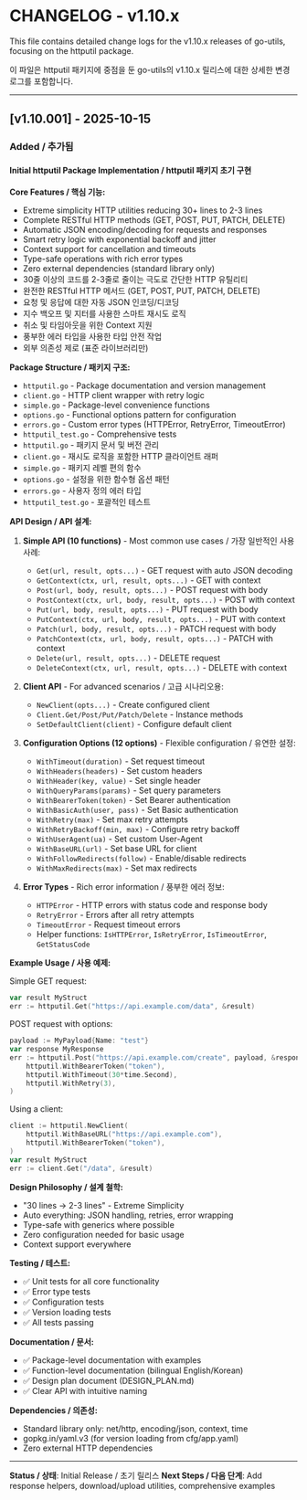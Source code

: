 # CHANGELOG - v1.10.x

This file contains detailed change logs for the v1.10.x releases of go-utils, focusing on the httputil package.

이 파일은 httputil 패키지에 중점을 둔 go-utils의 v1.10.x 릴리스에 대한 상세한 변경 로그를 포함합니다.

---

## [v1.10.001] - 2025-10-15

### Added / 추가됨

#### Initial httputil Package Implementation / httputil 패키지 초기 구현

**Core Features / 핵심 기능:**
- Extreme simplicity HTTP utilities reducing 30+ lines to 2-3 lines
- Complete RESTful HTTP methods (GET, POST, PUT, PATCH, DELETE)
- Automatic JSON encoding/decoding for requests and responses
- Smart retry logic with exponential backoff and jitter
- Context support for cancellation and timeouts
- Type-safe operations with rich error types
- Zero external dependencies (standard library only)
- 30줄 이상의 코드를 2-3줄로 줄이는 극도로 간단한 HTTP 유틸리티
- 완전한 RESTful HTTP 메서드 (GET, POST, PUT, PATCH, DELETE)
- 요청 및 응답에 대한 자동 JSON 인코딩/디코딩
- 지수 백오프 및 지터를 사용한 스마트 재시도 로직
- 취소 및 타임아웃을 위한 Context 지원
- 풍부한 에러 타입을 사용한 타입 안전 작업
- 외부 의존성 제로 (표준 라이브러리만)

**Package Structure / 패키지 구조:**
- `httputil.go` - Package documentation and version management
- `client.go` - HTTP client wrapper with retry logic
- `simple.go` - Package-level convenience functions
- `options.go` - Functional options pattern for configuration
- `errors.go` - Custom error types (HTTPError, RetryError, TimeoutError)
- `httputil_test.go` - Comprehensive tests
- `httputil.go` - 패키지 문서 및 버전 관리
- `client.go` - 재시도 로직을 포함한 HTTP 클라이언트 래퍼
- `simple.go` - 패키지 레벨 편의 함수
- `options.go` - 설정을 위한 함수형 옵션 패턴
- `errors.go` - 사용자 정의 에러 타입
- `httputil_test.go` - 포괄적인 테스트

**API Design / API 설계:**

1. **Simple API (10 functions)** - Most common use cases / 가장 일반적인 사용 사례:
   - `Get(url, result, opts...)` - GET request with auto JSON decoding
   - `GetContext(ctx, url, result, opts...)` - GET with context
   - `Post(url, body, result, opts...)` - POST request with body
   - `PostContext(ctx, url, body, result, opts...)` - POST with context
   - `Put(url, body, result, opts...)` - PUT request with body
   - `PutContext(ctx, url, body, result, opts...)` - PUT with context
   - `Patch(url, body, result, opts...)` - PATCH request with body
   - `PatchContext(ctx, url, body, result, opts...)` - PATCH with context
   - `Delete(url, result, opts...)` - DELETE request
   - `DeleteContext(ctx, url, result, opts...)` - DELETE with context

2. **Client API** - For advanced scenarios / 고급 시나리오용:
   - `NewClient(opts...)` - Create configured client
   - `Client.Get/Post/Put/Patch/Delete` - Instance methods
   - `SetDefaultClient(client)` - Configure default client

3. **Configuration Options (12 options)** - Flexible configuration / 유연한 설정:
   - `WithTimeout(duration)` - Set request timeout
   - `WithHeaders(headers)` - Set custom headers
   - `WithHeader(key, value)` - Set single header
   - `WithQueryParams(params)` - Set query parameters
   - `WithBearerToken(token)` - Set Bearer authentication
   - `WithBasicAuth(user, pass)` - Set Basic authentication
   - `WithRetry(max)` - Set max retry attempts
   - `WithRetryBackoff(min, max)` - Configure retry backoff
   - `WithUserAgent(ua)` - Set custom User-Agent
   - `WithBaseURL(url)` - Set base URL for client
   - `WithFollowRedirects(follow)` - Enable/disable redirects
   - `WithMaxRedirects(max)` - Set max redirects

4. **Error Types** - Rich error information / 풍부한 에러 정보:
   - `HTTPError` - HTTP errors with status code and response body
   - `RetryError` - Errors after all retry attempts
   - `TimeoutError` - Request timeout errors
   - Helper functions: `IsHTTPError`, `IsRetryError`, `IsTimeoutError`, `GetStatusCode`

**Example Usage / 사용 예제:**

Simple GET request:
```go
var result MyStruct
err := httputil.Get("https://api.example.com/data", &result)
```

POST request with options:
```go
payload := MyPayload{Name: "test"}
var response MyResponse
err := httputil.Post("https://api.example.com/create", payload, &response,
    httputil.WithBearerToken("token"),
    httputil.WithTimeout(30*time.Second),
    httputil.WithRetry(3),
)
```

Using a client:
```go
client := httputil.NewClient(
    httputil.WithBaseURL("https://api.example.com"),
    httputil.WithBearerToken("token"),
)
var result MyStruct
err := client.Get("/data", &result)
```

**Design Philosophy / 설계 철학:**
- "30 lines → 2-3 lines" - Extreme Simplicity
- Auto everything: JSON handling, retries, error wrapping
- Type-safe with generics where possible
- Zero configuration needed for basic usage
- Context support everywhere

**Testing / 테스트:**
- ✅ Unit tests for all core functionality
- ✅ Error type tests
- ✅ Configuration tests
- ✅ Version loading tests
- ✅ All tests passing

**Documentation / 문서:**
- ✅ Package-level documentation with examples
- ✅ Function-level documentation (bilingual English/Korean)
- ✅ Design plan document (DESIGN_PLAN.md)
- ✅ Clear API with intuitive naming

**Dependencies / 의존성:**
- Standard library only: net/http, encoding/json, context, time
- gopkg.in/yaml.v3 (for version loading from cfg/app.yaml)
- Zero external HTTP dependencies

---

**Status / 상태**: Initial Release / 초기 릴리스
**Next Steps / 다음 단계**: Add response helpers, download/upload utilities, comprehensive examples
